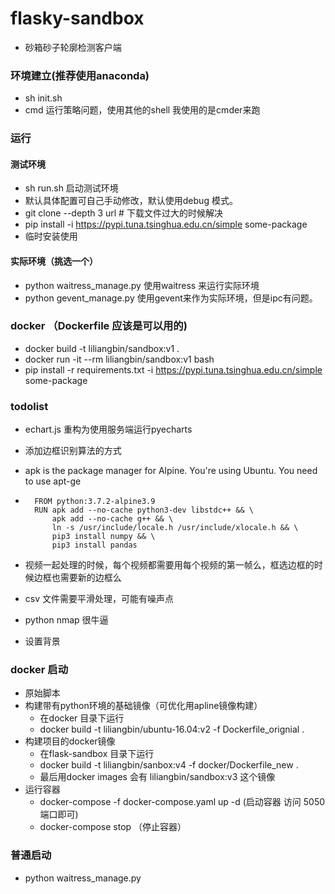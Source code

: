 # flasky-sandbox

- 砂箱砂子轮廓检测客户端

### 环境建立(推荐使用anaconda)

- sh init.sh  
- cmd 运行策略问题，使用其他的shell  我使用的是cmder来跑

### 运行

#### 测试环境

- sh run.sh  启动测试环境
- 默认具体配置可自己手动修改，默认使用debug 模式。
- git clone --depth 3   url  # 下载文件过大的时候解决
- pip install -i https://pypi.tuna.tsinghua.edu.cn/simple some-package
- 临时安装使用

#### 实际环境（挑选一个）

- python waitress_manage.py  使用waitress 来运行实际环境
- python gevent_manage.py 使用gevent来作为实际环境，但是ipc有问题。

### docker （Dockerfile 应该是可以用的)

- docker build -t liliangbin/sandbox:v1 .
- docker run -it --rm liliangbin/sandbox:v1 bash
- pip install -r requirements.txt -i https://pypi.tuna.tsinghua.edu.cn/simple some-package

### todolist

- echart.js  重构为使用服务端运行pyecharts
- 添加边框识别算法的方式
- apk is the package manager for Alpine. You're using Ubuntu. You need to use apt-ge

- ```shell
    FROM python:3.7.2-alpine3.9
    RUN apk add --no-cache python3-dev libstdc++ && \
        apk add --no-cache g++ && \
        ln -s /usr/include/locale.h /usr/include/xlocale.h && \
        pip3 install numpy && \
        pip3 install pandas
  ```
 - 视频一起处理的时候，每个视频都需要用每个视频的第一帧么，框选边框的时候边框也需要新的边框么
 - csv 文件需要平滑处理，可能有噪声点
 - python nmap  很牛逼
 - 设置背景

### docker 启动
- 原始脚本
- 构建带有python环境的基础镜像（可优化用apline镜像构建）
    - 在docker 目录下运行 
    - docker build -t liliangbin/ubuntu-16.04:v2 -f Dockerfile_orignial .  
- 构建项目的docker镜像
    - 在flask-sandbox 目录下运行
    - docker build -t liliangbin/sanbox:v4 -f docker/Dockerfile_new .
    - 最后用docker images 会有 liliangbin/sandbox:v3 这个镜像
- 运行容器 
    - docker-compose -f docker-compose.yaml up -d   (启动容器 访问 5050 端口即可) 
    - docker-compose stop （停止容器）
### 普通启动
- python waitress_manage.py
